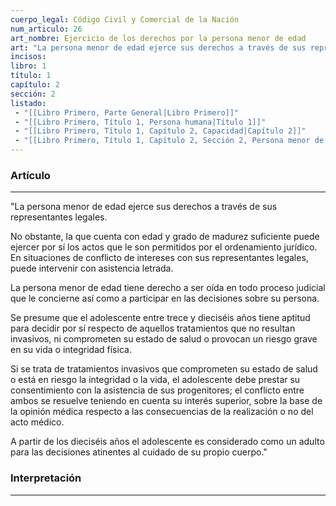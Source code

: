 ```yaml
---
cuerpo_legal: Código Civil y Comercial de la Nación
num_articulo: 26
art_nombre: Ejercicio de los derechos por la persona menor de edad
art: "La persona menor de edad ejerce sus derechos a través de sus representantes legales.  No obstante, la que cuenta con edad y grado de madurez suficiente puede ejercer por sí los actos que le son permitidos por el ordenamiento jurídico. En situaciones de conflicto de intereses con sus representantes legales, puede intervenir con asistencia letrada.  La persona menor de edad tiene derecho a ser oída en todo proceso judicial que le concierne así como a participar en las decisiones sobre su persona.  Se presume que el adolescente entre trece y dieciséis años tiene aptitud para decidir por sí respecto de aquellos tratamientos que no resultan invasivos, ni comprometen su estado de salud o provocan un riesgo grave en su vida o integridad física.  Si se trata de tratamientos invasivos que comprometen su estado de salud o está en riesgo la integridad o la vida, el adolescente debe prestar su consentimiento con la asistencia de sus progenitores; el conflicto entre ambos se resuelve teniendo en cuenta su interés superior, sobre la base de la opinión médica respecto a las consecuencias de la realización o no del acto médico.  A partir de los dieciséis años el adolescente es considerado como un adulto para las decisiones atinentes al cuidado de su propio cuerpo."
incisos: 
libro: 1
título: 1
capítulo: 2
sección: 2
listado:
 - "[[Libro Primero, Parte General|Libro Primero]]"
 - "[[Libro Primero, Título 1, Persona humana|Título 1]]"
 - "[[Libro Primero, Título 1, Capítulo 2, Capacidad|Capítulo 2]]"
 - "[[Libro Primero, Título 1, Capítulo 2, Sección 2, Persona menor de edad|Sección 2]]"
---
```

### Artículo
---
"La persona menor de edad ejerce sus derechos a través de sus representantes legales.  

No obstante, la que cuenta con edad y grado de madurez suficiente puede ejercer por sí los actos que le son permitidos por el ordenamiento jurídico. En situaciones de conflicto de intereses con sus representantes legales, puede intervenir con asistencia letrada.  

La persona menor de edad tiene derecho a ser oída en todo proceso judicial que le concierne así como a participar en las decisiones sobre su persona.  

Se presume que el adolescente entre trece y dieciséis años tiene aptitud para decidir por sí respecto de aquellos tratamientos que no resultan invasivos, ni comprometen su estado de salud o provocan un riesgo grave en su vida o integridad física.  

Si se trata de tratamientos invasivos que comprometen su estado de salud o está en riesgo la integridad o la vida, el adolescente debe prestar su consentimiento con la asistencia de sus progenitores; el conflicto entre ambos se resuelve teniendo en cuenta su interés superior, sobre la base de la opinión médica respecto a las consecuencias de la realización o no del acto médico.  

A partir de los dieciséis años el adolescente es considerado como un adulto para las decisiones atinentes al cuidado de su propio cuerpo."


### Interpretación
---
